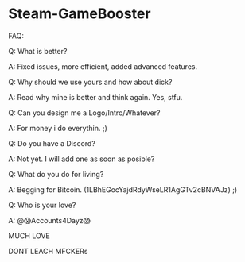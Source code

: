 # Steam-GameBooster


FAQ:

Q: What is better?

A: Fixed issues, more efficient, added advanced features.


Q: Why should we use yours and how about dick?

A: Read why mine is better and think again. Yes, stfu.


Q: Can you design me a Logo/Intro/Whatever?

A: For money i do everythin. ;)


Q: Do you have a Discord?

A: Not yet. I will add one as soon as posible?


Q: What do you do for living?

A: Begging for Bitcoin. (1LBhEGocYajdRdyWseLR1AgGTv2cBNVAJz) ;)


Q: Who is your love?

A: @😱Accounts4Dayz😱





MUCH LOVE

DONT LEACH MFCKERs
